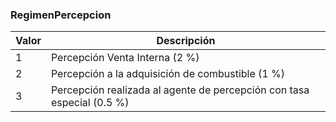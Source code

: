 ### RegimenPercepcion

| **Valor** | **Descripción**                                                        |
| --------- | ---------------------------------------------------------------------- |
| 1         | Percepción Venta Interna (2 %)                                         |
| 2         | Percepción a la adquisición de combustible (1 %)                       |
| 3         | Percepción realizada al agente de percepción con tasa especial (0.5 %) |